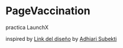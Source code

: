 # PageVaccination
practica LaunchX


inspired by  [Link del diseño](./landingVacunaci%C3%B3n.png) by [Adhiari Subekti](https://dribbble.com/Adhiari_is)
